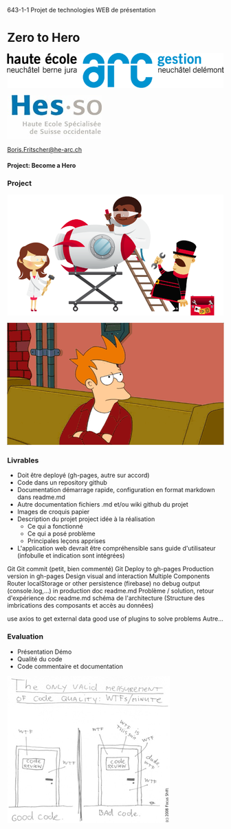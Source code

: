 643-1-1 Projet de technologies WEB de présentation
<!-- .element style="font-size:0.7em;margin:4em 0;" -->

# Zero to Hero

![](images/common/logo_heg.png)
<!-- .element style="position:absolute; top:0; left:0;width:40%;" class="nopdf" -->

![](images/common/logo_hes-so.jpg)
<!-- .element style="position:absolute; top:0; right:0;width:10%;" class="nopdf" -->

[Boris.Fritscher@he-arc.ch](mailto:Boris.Fritscher@he-arc.ch)
<!-- .element style="position:absolute; bottom:20px; left:0;" class="nopdf" -->

#### Project: Become a Hero




### Project

![](images/yeoman-illustration-home-inverted.png)



![](images/fry_melting.gif)



### Livrables

* Doit être deployé (gh-pages, autre sur accord)
* Code dans un repository github
* Documentation démarrage rapide, configuration en format markdown dans readme.md
* Autre documentation fichiers .md et/ou wiki github du projet
* Images de croquis papier
* Description du projet project idée à la réalisation
  * Ce qui a fonctionné
  * Ce qui a posé problème
  * Principales leçons apprises
* L'application web devrait être compréhensible sans guide d'utilisateur (infobulle et indication sont intégrées)

Git
Git commit (petit, bien commenté)
Git Deploy to gh-pages
Production version in gh-pages
Design visual and interaction
Multiple Components
Router
localStorage or other persistence (firebase)
no debug output (console.log,...) in production
doc readme.md Problème / solution, retour d'expérience
doc readme.md schéma de l'architecture (Structure des imbrications des composants et accès au données)

use axios to get external data
good use of plugins to solve problems
Autre...


### Evaluation

* Présentation Démo
* Qualité du code
* Code commentaire et documentation

![](images/code_quality_wtf.png)
